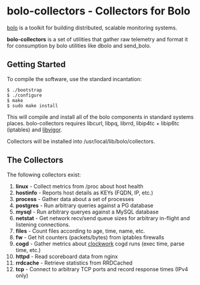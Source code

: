 bolo-collectors - Collectors for Bolo
=====================================

[bolo][bolo] is a toolkit for building distributed, scalable
monitoring systems.

**bolo-collectors** is a set of utilities that gather raw
telemetry and format it for consumption by bolo utilities like
dbolo and send_bolo.

Getting Started
---------------

To compile the software, use the standard incantation:

    $ ./bootstrap
    $ ./configure
    $ make
    $ sudo make install

This will compile and install all of the bolo components in
standard systems places.  bolo-collectors requires libcurl, libpq,
librrd, libip4tc + libip6tc (iptables) and [libvigor][libvigor].

Collectors will be installed into /usr/local/lib/bolo/collectors.

The Collectors
--------------

The following collectors exist:

  1. **linux**    - Collect metrics from /proc about host health
  2. **hostinfo** - Reports host details as KEYs (FQDN, IP, etc.)
  3. **process**  - Gather data about a set of processes
  4. **postgres** - Run arbitrary queries against a PG database
  4. **mysql**    - Run arbitrary queryes against a MySQL database
  4. **netstat**  - Get network recv/send queue sizes for
                    arbitrary in-flight and listening connections.
  5. **files**    - Count files according to age, time, name, etc.
  6. **fw**       - Get hit counters (packets/bytes) from iptables
                    firewalls
  7. **cogd**     - Gather metrics about [clockwork][clockwork]
                    cogd runs (exec time, parse time, etc.)
  7. **httpd**    - Read scoreboard data from nginx
  8. **rrdcache** - Retrieve statistics from RRDCached
  9. **tcp**      - Connect to arbitrary TCP ports and record
                    response times (IPv4 only)


[libvigor]:   https://github.com/jhunt/libvigor
[bolo]:       https://github.com/bolo/bolo
[clockwork]:  https://github.com/jhunt/clockwork
